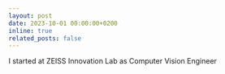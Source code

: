```yaml
---
layout: post
date: 2023-10-01 00:00:00+0200
inline: true
related_posts: false
---
```


I started at ZEISS Innovation Lab as Computer Vision Engineer
